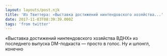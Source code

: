 ```yaml
---
layout: layouts/post.njk
title: 'Из Твиттера: «Выставка достижений нинтендовского хозяйства...'
date: 2017-11-03T08:39:39.000Z
tags: 'from twitter'
---
```



«Выставка достижений нинтендовского хозяйства ВДНХ» из последнего выпуска DM-подкаста — просто в голос. Ну и шпонгл, конечно
